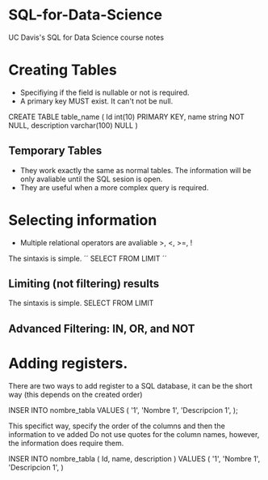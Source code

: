 # SQL-for-Data-Science
UC Davis's SQL for Data Science course notes

# Creating Tables
- Specifiying if the field is nullable or not is required.
- A primary key MUST exist. It can't not be null.

CREATE TABLE table_name 
(
Id int(10) PRIMARY KEY,
name string NOT NULL,
description varchar(100) NULL
)
## Temporary Tables
- They work exactly the same as normal tables. The information will be only avaliable until the SQL sesion is open.
- They are useful when a more complex query is required. 

# Selecting information
- Multiple relational operators are avaliable  >, <, >=, !

The sintaxis is simple. 
´´
SELECT <columnas>
FROM <tabla>
LIMIT <numero de resultados>
´´
## Limiting (not filtering) results

The sintaxis is simple. 
SELECT <columnas>
FROM <tabla>
LIMIT <numero de resultados>

## Advanced Filtering: IN, OR, and NOT


# Adding registers.
There are two ways to add register to a SQL database, it can be the short way (this depends on the created order)

INSER INTO nombre_tabla 
VALUES
(
'1',
'Nombre 1',
'Descripcion 1',
);

This specifict way, specify the order of the columns and then the information to ve added
Do not use quotes for the column names, however, the information does require them.

INSER INTO nombre_tabla
(
Id,
name,
description
)
VALUES
(
'1',
'Nombre 1',
'Descripcion 1',
)

